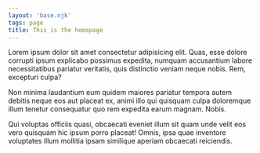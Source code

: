 ```yaml
---
layout: 'base.njk'
tags: page
title: This is the homepage
---
```


Lorem ipsum dolor sit amet consectetur adipisicing elit. Quas, esse dolore corrupti ipsum explicabo possimus expedita, numquam accusantium labore necessitatibus pariatur veritatis, quis distinctio veniam neque nobis. Rem, excepturi culpa?

Non minima laudantium eum quidem maiores pariatur tempora autem debitis neque eos aut placeat ex, animi illo qui quisquam culpa doloremque illum tenetur consequatur quo rem expedita earum magnam. Nobis.

Qui voluptas officiis quasi, obcaecati eveniet illum sit quam unde velit eos vero quisquam hic ipsum porro placeat! Omnis, ipsa quae inventore voluptates illum mollitia ipsam similique aperiam obcaecati reiciendis.
